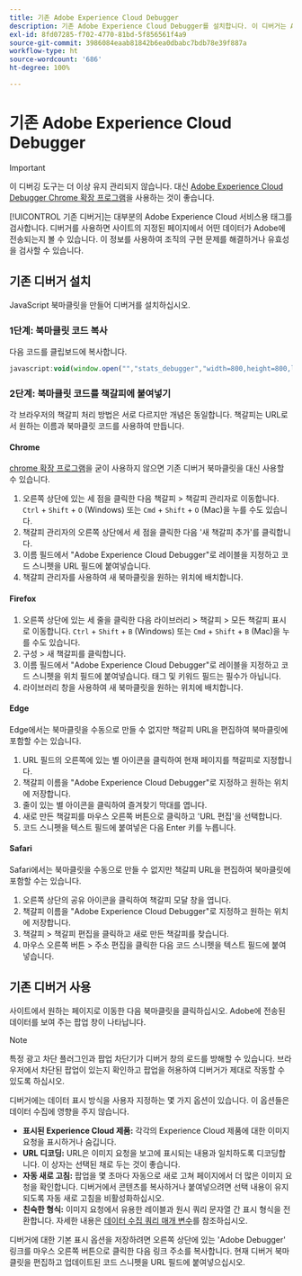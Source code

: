 ```yaml
---
title: 기존 Adobe Experience Cloud Debugger
description: 기존 Adobe Experience Cloud Debugger를 설치합니다. 이 디버거는 Analytics, Target, Advertising Cloud, Identity Service, 데이터 수집 태그를 검사합니다.
exl-id: 8fd07285-f702-4770-81bd-5f856561f4a9
source-git-commit: 3986084eaab81842b6ea0dbabc7bdb78e39f887a
workflow-type: ht
source-wordcount: '686'
ht-degree: 100%

---
```


# 기존 Adobe Experience Cloud Debugger

>[!IMPORTANT]
>
>이 디버깅 도구는 더 이상 유지 관리되지 않습니다. 대신 [Adobe Experience Cloud Debugger Chrome 확장 프로그램](https://experienceleague.adobe.com/docs/debugger/using/experience-cloud-debugger.html?lang=ko-KR)을 사용하는 것이 좋습니다.

[!UICONTROL 기존 디버거]는 대부분의 Adobe Experience Cloud 서비스용 태그를 검사합니다. 디버거를 사용하면 사이트의 지정된 페이지에서 어떤 데이터가 Adobe에 전송되는지 볼 수 있습니다. 이 정보를 사용하여 조직의 구현 문제를 해결하거나 유효성을 검사할 수 있습니다.

## 기존 디버거 설치

JavaScript 북마클릿을 만들어 디버거를 설치하십시오.

### 1단계: 북마클릿 코드 복사

다음 코드를 클립보드에 복사합니다.

```JavaScript
javascript:void(window.open("","stats_debugger","width=800,height=800,location=0,menubar=0,status=1,toolbar=0,resizable=1,scrollbars=1").document.write("<script language=\"JavaScript\" id=dbg src=\"https://www.adobetag.com/d1/digitalpulsedebugger/live/DPD.js\"></"+"script>"+"<script language=\"JavaScript\">window.focus();</script>"));
```

### 2단계: 북마클릿 코드를 책갈피에 붙여넣기

각 브라우저의 책갈피 처리 방법은 서로 다르지만 개념은 동일합니다. 책갈피는 URL로서 원하는 이름과 북마클릿 코드를 사용하여 만듭니다.

#### Chrome

[chrome 확장 프로그램](https://experienceleague.adobe.com/docs/debugger/using/experience-cloud-debugger.html?lang=ko-KR)을 굳이 사용하지 않으면 기존 디버거 북마클릿을 대신 사용할 수 있습니다.

1. 오른쪽 상단에 있는 세 점을 클릭한 다음 책갈피 > 책갈피 관리자로 이동합니다. `Ctrl` + `Shift` + `O` (Windows) 또는 `Cmd` + `Shift` + `O` (Mac)을 누를 수도 있습니다.
2. 책갈피 관리자의 오른쪽 상단에서 세 점을 클릭한 다음 &#39;새 책갈피 추가&#39;를 클릭합니다.
3. 이름 필드에서 &quot;Adobe Experience Cloud Debugger&quot;로 레이블을 지정하고 코드 스니펫을 URL 필드에 붙여넣습니다.
4. 책갈피 관리자를 사용하여 새 북마클릿을 원하는 위치에 배치합니다.

#### Firefox

1. 오른쪽 상단에 있는 세 줄을 클릭한 다음 라이브러리 > 책갈피 > 모든 책갈피 표시로 이동합니다. `Ctrl` + `Shift` + `B` (Windows) 또는 `Cmd` + `Shift` + `B` (Mac)을 누를 수도 있습니다.
2. 구성 > 새 책갈피를 클릭합니다.
3. 이름 필드에서 &quot;Adobe Experience Cloud Debugger&quot;로 레이블을 지정하고 코드 스니펫을 위치 필드에 붙여넣습니다. 태그 및 키워드 필드는 필수가 아닙니다.
4. 라이브러리 창을 사용하여 새 북마클릿을 원하는 위치에 배치합니다.

#### Edge

Edge에서는 북마클릿을 수동으로 만들 수 없지만 책갈피 URL을 편집하여 북마클릿에 포함할 수는 있습니다.

1. URL 필드의 오른쪽에 있는 별 아이콘을 클릭하여 현재 페이지를 책갈피로 지정합니다.
2. 책갈피 이름을 &quot;Adobe Experience Cloud Debugger&quot;로 지정하고 원하는 위치에 저장합니다.
3. 줄이 있는 별 아이콘을 클릭하여 즐겨찾기 막대를 엽니다.
4. 새로 만든 책갈피를 마우스 오른쪽 버튼으로 클릭하고 &#39;URL 편집&#39;을 선택합니다.
5. 코드 스니펫을 텍스트 필드에 붙여넣은 다음 Enter 키를 누릅니다.

#### Safari

Safari에서는 북마클릿을 수동으로 만들 수 없지만 책갈피 URL을 편집하여 북마클릿에 포함할 수는 있습니다.

1. 오른쪽 상단의 공유 아이콘을 클릭하여 책갈피 모달 창을 엽니다.
2. 책갈피 이름을 &quot;Adobe Experience Cloud Debugger&quot;로 지정하고 원하는 위치에 저장합니다.
3. 책갈피 > 책갈피 편집을 클릭하고 새로 만든 책갈피를 찾습니다.
4. 마우스 오른쪽 버튼 > 주소 편집을 클릭한 다음 코드 스니펫을 텍스트 필드에 붙여넣습니다.

## 기존 디버거 사용

사이트에서 원하는 페이지로 이동한 다음 북마클릿을 클릭하십시오. Adobe에 전송된 데이터를 보여 주는 팝업 창이 나타납니다.

>[!NOTE]
>
>특정 광고 차단 플러그인과 팝업 차단기가 디버거 창의 로드를 방해할 수 있습니다. 브라우저에서 차단된 팝업이 있는지 확인하고 팝업을 허용하여 디버거가 제대로 작동할 수 있도록 하십시오.

디버거에는 데이터 표시 방식을 사용자 지정하는 몇 가지 옵션이 있습니다. 이 옵션들은 데이터 수집에 영향을 주지 않습니다.

* **표시된 Experience Cloud 제품:** 각각의 Experience Cloud 제품에 대한 이미지 요청을 표시하거나 숨깁니다.
* **URL 디코딩:** URL은 이미지 요청을 보고에 표시되는 내용과 일치하도록 디코딩합니다. 이 상자는 선택된 채로 두는 것이 좋습니다.
* **자동 새로 고침:** 팝업을 몇 초마다 자동으로 새로 고쳐 페이지에서 더 많은 이미지 요청을 확인합니다. 디버거에서 콘텐츠를 복사하거나 붙여넣으려면 선택 내용이 유지되도록 자동 새로 고침을 비활성화하십시오.
* **친숙한 형식:** 이미지 요청에서 유용한 레이블과 원시 쿼리 문자열 간 표시 형식을 전환합니다. 자세한 내용은 [데이터 수집 쿼리 매개 변수](query-parameters.md)를 참조하십시오.

디버거에 대한 기본 표시 옵션을 저장하려면 오른쪽 상단에 있는 &#39;Adobe Debugger&#39; 링크를 마우스 오른쪽 버튼으로 클릭한 다음 링크 주소를 복사합니다. 현재 디버거 북마클릿을 편집하고 업데이트된 코드 스니펫을 URL 필드에 붙여넣으십시오.
